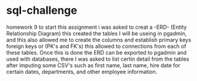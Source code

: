 # sql-challenge
homework 9
to start this assignment i was asked to creat a -ERD- (Entity Relationship Diagram) this created the tables I will be useing in pgadmin, and this also allowed me to create the columns and establish primary keys foreign keys or (PK's and FK's) this allowed to connections from each of these tables. Once this is done the ERD can be exported to pgadmin and used with databases, there I was asked to list certin detail from the tables after imputing some CSV's such as first name, last name, hire date for certain dates, departments, and other employee information.  
